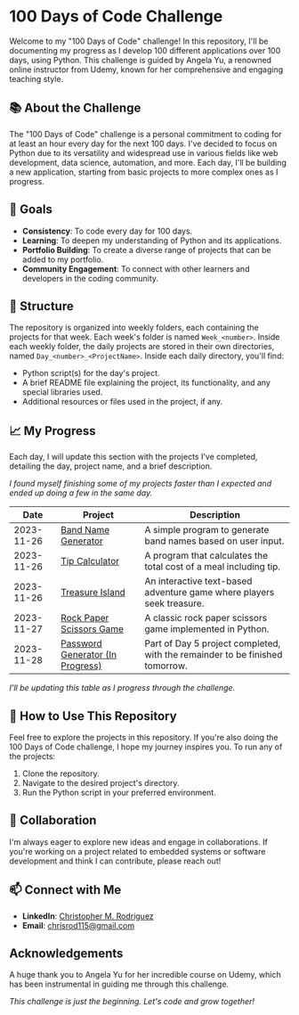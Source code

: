#  100 Days of Code Challenge

Welcome to my "100 Days of Code" challenge! In this repository, I'll be documenting my progress as I develop 100 different applications over 100 days, using Python. This challenge is guided by Angela Yu, a renowned online instructor from Udemy, known for her comprehensive and engaging teaching style. 

## 📚 About the Challenge

The "100 Days of Code" challenge is a personal commitment to coding for at least an hour every day for the next 100 days. I've decided to focus on Python due to its versatility and widespread use in various fields like web development, data science, automation, and more. Each day, I'll be building a new application, starting from basic projects to more complex ones as I progress.

## :triangular_flag_on_post: Goals

- **Consistency**: To code every day for 100 days.
- **Learning**: To deepen my understanding of Python and its applications.
- **Portfolio Building**: To create a diverse range of projects that can be added to my portfolio.
- **Community Engagement**: To connect with other learners and developers in the coding community.

## 🗼 Structure


The repository is organized into weekly folders, each containing the projects for that week. Each week's folder is named `Week_<number>`. Inside each weekly folder, the daily projects are stored in their own directories, named `Day_<number>_<ProjectName>`. Inside each daily directory, you'll find:

- Python script(s) for the day's project.
- A brief README file explaining the project, its functionality, and any special libraries used.
- Additional resources or files used in the project, if any.

## 📈 My Progress
Each day, I will update this section with the projects I've completed, detailing the day, project name, and a brief description. 

_I found myself finishing some of my projects faster than I expected and ended up doing a few in the same day._

| Date       | Project | Description |
|------------|---------|-------------|
| 2023-11-26 | [Band Name Generator](https://github.com/chrisrod115/udemy-python-course/tree/main/100DaysOfCode/Day_1_BandNameGenerator) | A simple program to generate band names based on user input. |
| 2023-11-26 | [Tip Calculator](https://github.com/chrisrod115/udemy-python-course/tree/main/100DaysOfCode/Day_2_TipCalculator) | A program that calculates the total cost of a meal including tip. |
| 2023-11-26 | [Treasure Island](https://github.com/chrisrod115/udemy-python-course/tree/main/100DaysOfCode/Day_3_TreasureIsland) | An interactive text-based adventure game where players seek treasure. |
| 2023-11-27 | [Rock Paper Scissors Game](https://github.com/chrisrod115/udemy-python-course/tree/main/100DaysOfCode/Day_4_RockPaperScissors) | A classic rock paper scissors game implemented in Python. |
| 2023-11-28 | [Password Generator (In Progress)](https://github.com/chrisrod115/udemy-python-course/tree/main/100DaysOfCode/Day_5_ProjectName) | Part of Day 5 project completed, with the remainder to be finished tomorrow. |



_I'll be updating this table as I progress through the challenge._

## 🙌 How to Use This Repository

Feel free to explore the projects in this repository. If you're also doing the 100 Days of Code challenge, I hope my journey inspires you. To run any of the projects:

1. Clone the repository.
2. Navigate to the desired project's directory.
3. Run the Python script in your preferred environment.

## 🌟 Collaboration
I'm always eager to explore new ideas and engage in collaborations. If you're working on a project related to embedded systems or software development and think I can contribute, please reach out!

## 📫 Connect with Me
- **LinkedIn**: [Christopher M. Rodriguez](https://www.linkedin.com/in/christopher-moises-rodriguez)
- **Email**: [chrisrod115@gmail.com](mailto:chrisrod115@gmail.com)

## Acknowledgements

A huge thank you to Angela Yu for her incredible course on Udemy, which has been instrumental in guiding me through this challenge.

_This challenge is just the beginning. Let's code and grow together!_
